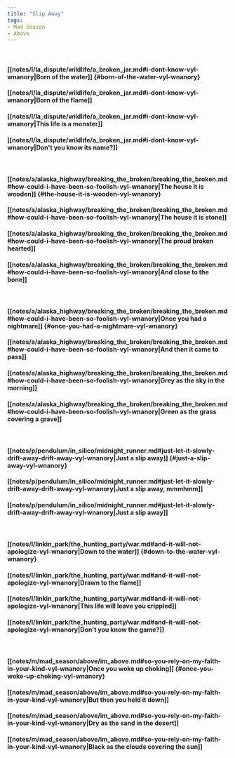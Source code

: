 ```yaml
---
title: "Slip Away"
tags:
- Mad Season
- Above
---
```

&nbsp;
#### [[notes/l/la_dispute/wildlife/a_broken_jar.md#i-dont-know-vyl-wnanory|Born of the water]] {#born-of-the-water-vyl-wnanory}
#### [[notes/l/la_dispute/wildlife/a_broken_jar.md#i-dont-know-vyl-wnanory|Born of the flame]]
#### [[notes/l/la_dispute/wildlife/a_broken_jar.md#i-dont-know-vyl-wnanory|This life is a monster]]
#### [[notes/l/la_dispute/wildlife/a_broken_jar.md#i-dont-know-vyl-wnanory|Don't you know its name?]]
&nbsp;
#### [[notes/a/alaska_highway/breaking_the_broken/breaking_the_broken.md#how-could-i-have-been-so-foolish-vyl-wnanory|The house it is wooden]] {#the-house-it-is-wooden-vyl-wnanory}
#### [[notes/a/alaska_highway/breaking_the_broken/breaking_the_broken.md#how-could-i-have-been-so-foolish-vyl-wnanory|The house it is stone]]
#### [[notes/a/alaska_highway/breaking_the_broken/breaking_the_broken.md#how-could-i-have-been-so-foolish-vyl-wnanory|The proud broken hearted]]
#### [[notes/a/alaska_highway/breaking_the_broken/breaking_the_broken.md#how-could-i-have-been-so-foolish-vyl-wnanory|And close to the bone]]
&nbsp;
#### [[notes/a/alaska_highway/breaking_the_broken/breaking_the_broken.md#how-could-i-have-been-so-foolish-vyl-wnanory|Once you had a nightmare]] {#once-you-had-a-nightmare-vyl-wnanory}
#### [[notes/a/alaska_highway/breaking_the_broken/breaking_the_broken.md#how-could-i-have-been-so-foolish-vyl-wnanory|And then it came to pass]]
#### [[notes/a/alaska_highway/breaking_the_broken/breaking_the_broken.md#how-could-i-have-been-so-foolish-vyl-wnanory|Grey as the sky in the morning]]
#### [[notes/a/alaska_highway/breaking_the_broken/breaking_the_broken.md#how-could-i-have-been-so-foolish-vyl-wnanory|Green as the grass covering a grave]]
&nbsp;
#### [[notes/p/pendulum/in_silico/midnight_runner.md#just-let-it-slowly-drift-away-drift-away-vyl-wnanory|Just a slip away]] {#just-a-slip-away-vyl-wnanory}
#### [[notes/p/pendulum/in_silico/midnight_runner.md#just-let-it-slowly-drift-away-drift-away-vyl-wnanory|Just a slip away, mmmhmm]]
#### [[notes/p/pendulum/in_silico/midnight_runner.md#just-let-it-slowly-drift-away-drift-away-vyl-wnanory|Just a slip away]]
&nbsp;
#### [[notes/l/linkin_park/the_hunting_party/war.md#and-it-will-not-apologize-vyl-wnanory|Down to the water]] {#down-to-the-water-vyl-wnanory}
#### [[notes/l/linkin_park/the_hunting_party/war.md#and-it-will-not-apologize-vyl-wnanory|Drawn to the flame]]
#### [[notes/l/linkin_park/the_hunting_party/war.md#and-it-will-not-apologize-vyl-wnanory|This life will leave you crippled]]
#### [[notes/l/linkin_park/the_hunting_party/war.md#and-it-will-not-apologize-vyl-wnanory|Don't you know the game?]]
&nbsp;
#### [[notes/m/mad_season/above/im_above.md#so-you-rely-on-my-faith-in-your-kind-vyl-wnanory|Once you woke up choking]] {#once-you-woke-up-choking-vyl-wnanory}
#### [[notes/m/mad_season/above/im_above.md#so-you-rely-on-my-faith-in-your-kind-vyl-wnanory|But then you held it down]]
#### [[notes/m/mad_season/above/im_above.md#so-you-rely-on-my-faith-in-your-kind-vyl-wnanory|Dry as the sand in the desert]]
#### [[notes/m/mad_season/above/im_above.md#so-you-rely-on-my-faith-in-your-kind-vyl-wnanory|Black as the clouds covering the sun]]
